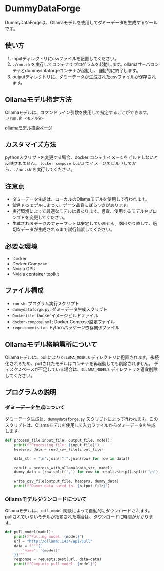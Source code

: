 # DummyDataForge

DummyDataForgeは、Ollamaモデルを使用してダミーデータを生成するツールです。

## 使い方

1. inputディレクトリにcsvファイルを配置してください。
2. `./run.sh` を実行してコンテナでプログラムを起動します。ollamaサーバコンテナとdummydataforgeコンテナが起動し、自動的に終了します。
4. outputディレクトリに、ダミーデータが生成されたcsvファイルが保存されます。

## Ollamaモデル指定方法

Ollamaモデルは、コマンドライン引数を使用して指定することができます。
`./run.sh <モデル名>`

[ollamaモデル検索ページ](https://ollama.com/library)

## カスタマイズ方法

pythonスクリプトを変更する場合、docker コンテナイメージをビルドしないと反映されません。
`docker compose build` でイメージをビルドしてから、`./run.sh` を実行してください。

## 注意点

* ダミーデータ生成は、ローカルのOllamaモデルを使用して行われます。
* 使用するモデルによって、データ品質にばらつきがあります。
* 実行環境によって最適なモデルは異なります。適宜、使用するモデルやプロンプトを変更してください。
* 生成されるデータのフォーマットは安定していません。数回やり直して、適切なデータが生成されるまで試行錯誤してください。

## 必要な環境

* Docker
* Docker Compose
* Nvidia GPU
* Nvidia container toolkit

## ファイル構成

* `run.sh`: プログラム実行スクリプト
* `dummydataforge.py`: ダミーデータ生成スクリプト
* `Dockerfile`: Dockerイメージビルドファイル
* `docker-compose.yml`: Docker Compose設定ファイル
* `requirements.txt`: Pythonパッケージ依存関係ファイル

## Ollamaモデル格納場所について

Ollamaモデルは、pullにより `OLLAMA_MODELS` ディレクトリに配置されます。永続化されるため、pullされたモデルはコンテナを再起動しても削除されません。
ディスクスペースが不足している場合は、`OLLAMA_MODELS` ディレクトリを適宜削除してください。

## プログラムの説明

### ダミーデータ生成について

ダミーデータ生成は、`dummydataforge.py` スクリプトによって行われます。このスクリプトは、Ollamaモデルを使用して入力ファイルからダミーデータを生成します。

```python
def process_file(input_file, output_file, model):
    print(f"Processing file: {input_file}")
    headers, data = read_csv_file(input_file)
    
    data_str = "\n".join([",".join(row) for row in data])
    
    result = process_with_ollama(data_str, model)
    dummy_data = [row.split(',') for row in result.strip().split('\n')]
    
    write_csv_file(output_file, headers, dummy_data)
    print(f"Dummy data saved to: {output_file}")
```

### Ollamaモデルダウンロードについて

Ollamaモデルは、`pull_model` 関数によって自動的にダウンロードされます。
pullされていないモデルが指定された場合は、ダウンロードに時間がかかります。

```python
def pull_model(model):
    print(f"Pulling model: {model}")
    url = "http://ollama:11434/api/pull"
    data = f"""{{
        "name": "{model}"
    }}"""
    response = requests.post(url, data=data)
    print(f"Complete pull model: {model}")
```

